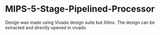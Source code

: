 # MIPS-5-Stage-Pipelined-Processor
Design was made using Vivado design suite but Xilinx.
The design can be extracted and directly opened in vivado.
